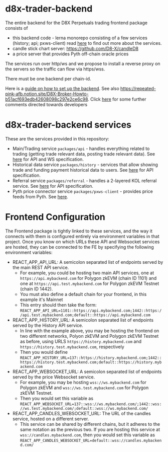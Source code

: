 # d8x-trader-backend

The entire backend for the D8X Perpetuals trading frontend package consists of

- this backend code - lerna monorepo consisting of a few services (history; api;
  pxws-client) read [here](#d8x-trader-backend-services) to find out more about the services.
- candle stick chart server: https://github.com/D8-X/candleD8
- a price server that provides Pyth off-chain oracle prices

The services run over http/ws and we propose to install a reverse proxy on
the servers so the traffic can flow via https/wss.

There must be one backend per chain-id.

Here is a [guide on how to set up the backend](README_SETUP.md). See also https://repeated-pink-afb.notion.site/D8X-Broker-Howto-b51acf693edb42608098c297e2ce6c98.
Click [here](README_DEV.md) for some further comments directed towards developers

# d8x-trader-backend services

These are the services provided in this repository:

- Main/Trading service `packages/api`  - handles everything related to trading (getting trade relevant data, posting trade relevant data). See [here](./packages/api/README.md) for API and WS specification.
- Historical data service `packages/history` - services that allow showing trade and funding payment historical data to users. See [here](./packages/history/README.md) for API specification.
- Referral service `packages/referral` - handles a 2-layered KOL referral service. See [here](./packages/referral/referral/README_API.md) for API specification.
- Pyth price connector service `packages/pxws-client` - provides price feeds from Pyth. See [here](./packages/referral/README.md).

# Frontend Configuration

The Frontend package is tightly linked to these services, and the way it connects with them is configured entirely via environment variables in that project. Once you know on which URLs these API and Websocket services are hosted, they can be connected to the FE by specifying the following environment variables:

- REACT_APP_API_URL: A semicolon separated list of endpoints served by the main REST API service.
  - For example, you could be hosting two main API services, one at `https://api.mybackend.com` for Polygon zkEVM (chain ID 1101) and one at `https://api.test.mybackend.com` for Polygon zkEVM Testnet (chain ID 1442).
  - You must also define a default chain for your frontend, in this example it's Mainnet
  - This entry should then take the form:
    `REACT_APP_API_URL=1101::https://api.mybackend.com;1442::https://api.test.mybackend.com;default::https://api.mybackend.com`
- REACT_APP_HISTORY_URL: A semicolon separated list of endpoints served by the History API service.
  - In line with the example above, you may be hosting the frontend on two different networks, Polyon zkEVM and Polygon zkEVM Testnet as before, using URLS `https://history.mybackend.com` and `https://history.test.mybackend.com`, respectively
  - Then you would define
    `REACT_APP_HISTORY_URL=137::https://history.mybackend.com;1442::https://history.test.mybackend.com;default::https://history.mybackend.com`
- REACT_APP_WEBSOCKET_URL: A semicolon separated list of endpoints served by the price Websocket service.
  - For example, you may be hosting `wss://ws.mybackend.com` for Polygon zkEVM and `wss://ws.test.mybackend.com` for Polygon zkEVM Testnet.
  - Then you would set this variable as
    `REACT_APP_WEBSOCKET_URL=137::wss://ws.mybackend.com/;1442::wss://ws.test.mybackend.com/;default::wss://ws.mybackend.com/`
- REACT_APP_CANDLES_WEBSOCKET_URL: The URL of the candles service, hosted on a different server.
  - This service can be shared by different chains, but it adheres to the same notation as the previous two. If you are hosting this service at `wss://candles.mybackend.com`, then you would set this variable as
    `REACT_APP_CANDLES_WEBSOCKET_URL=default::wss://candles.mybackend.com/`
